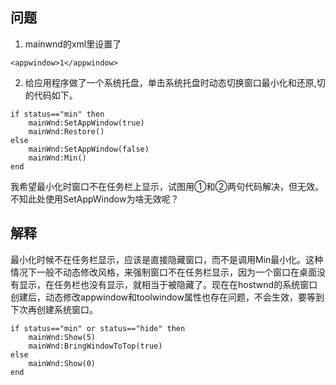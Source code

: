 ## 问题
1. mainwnd的xml里设置了
```
<appwindow>1</appwindow>
```
2. 给应用程序做了一个系统托盘，单击系统托盘时动态切换窗口最小化和还原,切的代码如下。
```
if status=="min" then
    mainWnd:SetAppWindow(true)
    mainWnd:Restore()
else
    mainWnd:SetAppWindow(false)
    mainWnd:Min()
end
```

我希望最小化时窗口不在任务栏上显示，试图用①和②两句代码解决，但无效。不知此处使用SetAppWindow为啥无效呢？

## 解释
最小化时候不在任务栏显示，应该是直接隐藏窗口，而不是调用Min最小化。这种情况下一般不动态修改风格，来强制窗口不在任务栏显示，因为一个窗口在桌面没有显示，在任务栏也没有显示，就相当于被隐藏了。现在在hostwnd的系统窗口创建后，动态修改appwindow和toolwindow属性也存在问题，不会生效，要等到下次再创建系统窗口。
```
if status=="min" or status=="hide" then
    mainWnd:Show(5)
    mainWnd:BringWindowToTop(true)
else
    mainWnd:Show(0)
end
```
